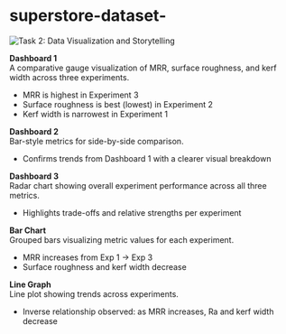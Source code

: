 # superstore-dataset-
![Task 2: Data Visualization and Storytelling](./heading.png)

**Dashboard 1**  
A comparative gauge visualization of MRR, surface roughness, and kerf width across three experiments.  
- MRR is highest in Experiment 3  
- Surface roughness is best (lowest) in Experiment 2  
- Kerf width is narrowest in Experiment 1

**Dashboard 2**  
Bar-style metrics for side-by-side comparison.  
- Confirms trends from Dashboard 1 with a clearer visual breakdown

**Dashboard 3**  
Radar chart showing overall experiment performance across all three metrics.  
- Highlights trade-offs and relative strengths per experiment

**Bar Chart**  
Grouped bars visualizing metric values for each experiment.  
- MRR increases from Exp 1 → Exp 3  
- Surface roughness and kerf width decrease

**Line Graph**  
Line plot showing trends across experiments.  
- Inverse relationship observed: as MRR increases, Ra and kerf width decrease
